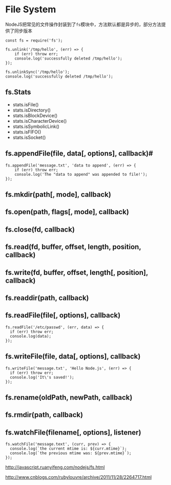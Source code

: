 # File System

NodeJS把常见的文件操作封装到了`fs`模块中，方法默认都是异步的，部分方法提供了同步版本

    const fs = require('fs');

    fs.unlink('/tmp/hello', (err) => {
        if (err) throw err;
        console.log('successfully deleted /tmp/hello');
    });

    fs.unlinkSync('/tmp/hello');
    console.log('successfully deleted /tmp/hello');

## fs.Stats

* stats.isFile()
* stats.isDirectory()
* stats.isBlockDevice()
* stats.isCharacterDevice()
* stats.isSymbolicLink()
* stats.isFIFO()
* stats.isSocket()

## fs.appendFile(file, data[, options], callback)#

    fs.appendFile('message.txt', 'data to append', (err) => {
        if (err) throw err;
        console.log('The "data to append" was appended to file!');
    });

## fs.mkdir(path[, mode], callback)

## fs.open(path, flags[, mode], callback)

## fs.close(fd, callback)

## fs.read(fd, buffer, offset, length, position, callback)

## fs.write(fd, buffer, offset, length[, position], callback)

## fs.readdir(path, callback)

## fs.readFile(file[, options], callback)

    fs.readFile('/etc/passwd', (err, data) => {
      if (err) throw err;
      console.log(data);
    });

## fs.writeFile(file, data[, options], callback)

    fs.writeFile('message.txt', 'Hello Node.js', (err) => {
      if (err) throw err;
      console.log('It\'s saved!');
    });

## fs.rename(oldPath, newPath, callback)

## fs.rmdir(path, callback)

## fs.watchFile(filename[, options], listener)

    fs.watchFile('message.text', (curr, prev) => {
      console.log(`the current mtime is: ${curr.mtime}`);
      console.log(`the previous mtime was: ${prev.mtime}`);
    });


http://javascript.ruanyifeng.com/nodejs/fs.html

http://www.cnblogs.com/rubylouvre/archive/2011/11/28/2264717.html
